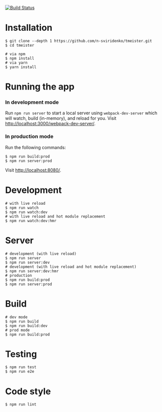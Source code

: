 [![Build Status](https://travis-ci.org/n-sviridenko/tmeister.svg?branch=master)](https://travis-ci.org/n-sviridenko/tmeister)

# Installation

```
$ git clone --depth 1 https://github.com/n-sviridenko/tmeister.git
$ cd tmeister

# via npm
$ npm install
# via yarn
$ yarn install
```

# Running the app

### In development mode

Run `npm run server` to start a local server using `webpack-dev-server` which will watch, build (in-memory), and reload for you. Visit [http://localhost:3000/webpack-dev-server/](http://localhost:3000/webpack-dev-server/).

### In production mode

Run the following commands:

```
$ npm run build:prod
$ npm run server:prod
```

Visit [http://localhost:8080/](http://localhost:8080/).

# Development

```
# with live reload
$ npm run watch
$ npm run watch:dev
# with live reload and hot module replacement
$ npm run watch:dev:hmr
```

# Server

```
# development (with live reload)
$ npm run server
$ npm run server:dev
# development (with live reload and hot module replacement)
$ npm run server:dev:hmr
# production
$ npm run build:prod
$ npm run server:prod
```

# Build

```
# dev mode
$ npm run build
$ npm run build:dev
# prod mode
$ npm run build:prod
```

# Testing

```
$ npm run test
$ npm run e2e
```

# Code style

```
$ npm run lint
```
